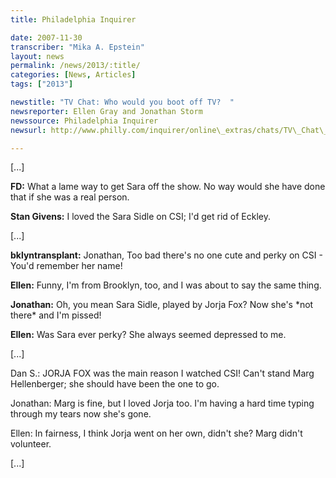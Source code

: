 ```yaml
---
title: Philadelphia Inquirer

date: 2007-11-30
transcriber: "Mika A. Epstein"
layout: news
permalink: /news/2013/:title/
categories: [News, Articles]
tags: ["2013"]

newstitle: "TV Chat: Who would you boot off TV?  "
newsreporter: Ellen Gray and Jonathan Storm
newssource: Philadelphia Inquirer
newsurl: http://www.philly.com/inquirer/online\_extras/chats/TV\_Chat\_Who\_would\_you\_boot\_off\_TV.html

---
```


[...]

**FD:** What a lame way to get Sara off the show. No way would she have done that if she was a real person.

**Stan Givens:** I loved the Sara Sidle on CSI; I'd get rid of Eckley.

[...]

**bklyntransplant:** Jonathan, Too bad there's no one cute and perky on CSI - You'd remember her name!

**Ellen:** Funny, I'm from Brooklyn, too, and I was about to say the same thing.

**Jonathan:** Oh, you mean Sara Sidle, played by Jorja Fox? Now she's \*not there\* and I'm pissed!

**Ellen:** Was Sara ever perky? She always seemed depressed to me.

[...]

Dan S.: JORJA FOX was the main reason I watched CSI! Can't stand Marg Hellenberger; she should have been the one to go.

Jonathan: Marg is fine, but I loved Jorja too. I'm having a hard time typing through my tears now she's gone.

Ellen: In fairness, I think Jorja went on her own, didn't she? Marg didn't volunteer.

[...]
